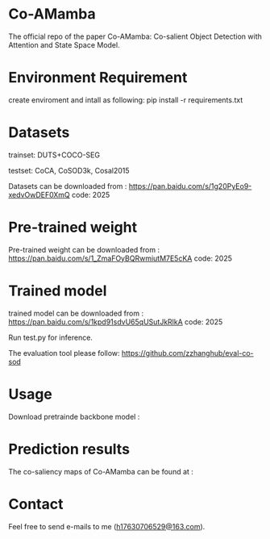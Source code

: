 # Co-AMamba
The official repo of the paper Co-AMamba: Co-salient Object Detection with Attention and State Space Model.

# Environment Requirement
create enviroment and intall as following: pip install -r requirements.txt
# Datasets
trainset: DUTS+COCO-SEG

testset: CoCA, CoSOD3k, Cosal2015

Datasets can be downloaded from :  https://pan.baidu.com/s/1g20PyEo9-xedvOwDEF0XmQ   code: 2025 
# Pre-trained weight
Pre-trained weight can be downloaded from : https://pan.baidu.com/s/1_ZmaFOyBQRwmiutM7E5cKA code: 2025
# Trained model
trained model can be downloaded from : https://pan.baidu.com/s/1kpd91sdvU65qUSutJkRlkA code: 2025

Run test.py for inference.

The evaluation tool please follow: https://github.com/zzhanghub/eval-co-sod
# Usage
Download pretrainde backbone model :
# Prediction results
The co-saliency maps of Co-AMamba can be found at :
# Contact
Feel free to send e-mails to me (h17630706529@163.com).

